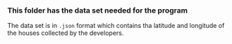 ### This folder has the data set needed for the program

The data set is in `.json` format which contains tha latitude and longitude of the houses collected by the developers.
